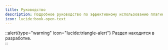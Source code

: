 ```yaml
---
title: Руководство  
description: Подробное руководство по эффективному использованию плагина, чтобы вы могли в полной мере раскрыть его возможности и функциональность под свои задачи.  
icon: lucide:book-open-text  
---
```


::alert{type="warning" icon="lucide:triangle-alert"}
Раздел находится в разработке.  
::

